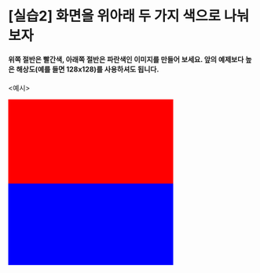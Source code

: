 # [실습2] 화면을 위아래 두 가지 색으로 나눠보자

#### 위쪽 절반은 빨간색, 아래쪽 절반은 파란색인 이미지를 만들어 보세요. 앞의 예제보다 높은 해상도(예를 들면 128x128)를 사용하셔도 됩니다.

<예시>

<img src="./image/example2.jpg" style="zoom:33%;" />